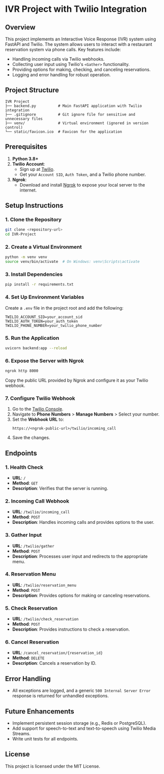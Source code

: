 # IVR Project with Twilio Integration

## Overview
This project implements an Interactive Voice Response (IVR) system using FastAPI and Twilio. The system allows users to interact with a restaurant reservation system via phone calls. Key features include:

- Handling incoming calls via Twilio webhooks.
- Collecting user input using Twilio's `<Gather>` functionality.
- Providing options for making, checking, and canceling reservations.
- Logging and error handling for robust operation.

## Project Structure
```
IVR Project
├── backend.py          # Main FastAPI application with Twilio integration
├── .gitignore          # Git ignore file for sensitive and unnecessary files
├── venv/               # Virtual environment (ignored in version control)
└── static/favicon.ico  # Favicon for the application
```

## Prerequisites
1. **Python 3.8+**
2. **Twilio Account**:
   - Sign up at [Twilio](https://www.twilio.com/).
   - Get your `Account SID`, `Auth Token`, and a Twilio phone number.
3. **Ngrok**:
   - Download and install [Ngrok](https://ngrok.com/) to expose your local server to the internet.

## Setup Instructions

### 1. Clone the Repository
```bash
git clone <repository-url>
cd IVR-Project
```

### 2. Create a Virtual Environment
```bash
python -m venv venv
source venv/bin/activate  # On Windows: venv\Scripts\activate
```

### 3. Install Dependencies
```bash
pip install -r requirements.txt
```

### 4. Set Up Environment Variables
Create a `.env` file in the project root and add the following:
```
TWILIO_ACCOUNT_SID=your_account_sid
TWILIO_AUTH_TOKEN=your_auth_token
TWILIO_PHONE_NUMBER=your_twilio_phone_number
```

### 5. Run the Application
```bash
uvicorn backend:app --reload
```

### 6. Expose the Server with Ngrok
```bash
ngrok http 8000
```
Copy the public URL provided by Ngrok and configure it as your Twilio webhook.

### 7. Configure Twilio Webhook
1. Go to the [Twilio Console](https://www.twilio.com/console).
2. Navigate to **Phone Numbers** > **Manage Numbers** > Select your number.
3. Set the **Webhook URL** to:
   ```
   https://<ngrok-public-url>/twilio/incoming_call
   ```
4. Save the changes.

## Endpoints

### 1. Health Check
- **URL**: `/`
- **Method**: `GET`
- **Description**: Verifies that the server is running.

### 2. Incoming Call Webhook
- **URL**: `/twilio/incoming_call`
- **Method**: `POST`
- **Description**: Handles incoming calls and provides options to the user.

### 3. Gather Input
- **URL**: `/twilio/gather`
- **Method**: `POST`
- **Description**: Processes user input and redirects to the appropriate menu.

### 4. Reservation Menu
- **URL**: `/twilio/reservation_menu`
- **Method**: `POST`
- **Description**: Provides options for making or canceling reservations.

### 5. Check Reservation
- **URL**: `/twilio/check_reservation`
- **Method**: `POST`
- **Description**: Provides instructions to check a reservation.

### 6. Cancel Reservation
- **URL**: `/cancel_reservation/{reservation_id}`
- **Method**: `DELETE`
- **Description**: Cancels a reservation by ID.

## Error Handling
- All exceptions are logged, and a generic `500 Internal Server Error` response is returned for unhandled exceptions.

## Future Enhancements
- Implement persistent session storage (e.g., Redis or PostgreSQL).
- Add support for speech-to-text and text-to-speech using Twilio Media Streams.
- Write unit tests for all endpoints.

## License
This project is licensed under the MIT License.